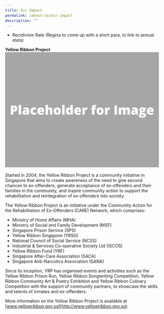 ```yaml
---
title: Our Impact
permalink: /about-us/our-impact
description: ""
---
```

* Recidivism Rate (Regina to come up with a short para, to link to annual stats)


**Yellow Ribbon Project** <br>
![](/images/Placeholder%20for%20Image.png)

Started in 2004, the Yellow Ribbon Project is a community initiative in Singapore that aims to create awareness of the need to give second chances to ex-offenders, generate acceptance of ex-offenders and their families in the community, and inspire community action to support the rehabilitation and reintegration of ex-offenders into society. 

The Yellow Ribbon Project is an initiative under the Community Action for the Rehabilitation of Ex-Offenders (CARE) Network, which comprises:
* Ministry of Home Affairs (MHA) 
* Ministry of Social and Family Development (MSF) 
* Singapore Prison Service (SPS)
* Yellow Ribbon Singapore (YRSG) 
* National Council of Social Service (NCSS)
* Industrial & Services Co-operative Society Ltd (ISCOS) 
* Yellow Ribbon Fund (YRF) 
* Singapore After-Care Association (SACA) 
* Singapore Anti-Narcotics Association (SANA) 

Since its inception, YRP has organised events and activities such as the Yellow Ribbon Prison Run, Yellow Ribbon Songwriting Competition, Yellow Ribbon Community Art & Poetry Exhibition and Yellow Ribbon Culinary Competition with the support of community partners, to showcase the skills and talents of inmates and ex-offenders. 
  
More information on the Yellow Ribbon Project is available at [www.yellowribbon.gov.sg](http://www.yellowribbon.gov.sg)